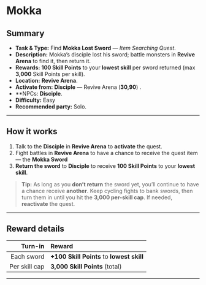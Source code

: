 # Mokka

## Summary

- **Task & Type:** Find **Mokka Lost Sword** — *Item Searching Quest*. 
- **Description:** Mokka’s disciple lost his sword; battle monsters in **Revive Arena** to find it, then return it. 
- **Rewards:** **100 Skill Points** to your **lowest skill** per sword returned (max **3,000** Skill Points per skill). 
- **Location:** **Revive Arena**. 
- **Activate from:** **Disciple** — Revive Arena (**30,90**) . 
- **NPCs: **Disciple**.
- **Difficulty:** Easy  
- **Recommended party:** Solo. 

---

## How it works

1. Talk to the **Disciple** in **Revive Arena** to **activate** the quest. 
2. Fight battles in **Revive Arena** to have a chance to receive the quest item — the **Mokka Sword**
3. **Return the sword** to **Disciple** to receive **100 Skill Points** to your **lowest skill**.

> **Tip:** As long as you **don’t return** the sword yet, you’ll continue to have a chance receive **another**. Keep cycling fights to bank swords, then turn them in until you hit the **3,000 per-skill cap**. If needed, **reactivate** the quest. 

---

## Reward details

| Turn-in | Reward |
|-------:|:-------|
| Each sword | **+100 Skill Points** to **lowest skill** |
| Per skill cap | **3,000 Skill Points** (total) |


---

